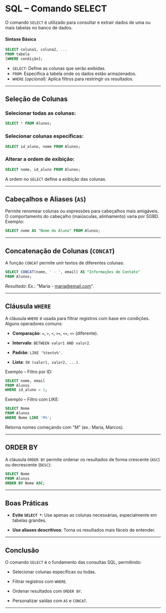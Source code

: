 # SQL – Comando SELECT

O comando `SELECT` é utilizado para consultar e extrair dados de uma ou mais tabelas no banco de dados.

#### Sintaxe Básica

```sql
SELECT coluna1, coluna2, ...
FROM tabela
[WHERE condição];
```
- `SELECT`: Define as colunas que serão exibidas.
- `FROM`: Especifica a tabela onde os dados estão armazenados.
- `WHERE` (*opcional*): Aplica filtros para restringir os resultados.

---

## Seleção de Colunas

### Selecionar todas as colunas:

```sql
SELECT * FROM Alunos;
```

### Selecionar colunas específicas:

```sql
SELECT id_aluno, nome FROM Alunos;
```

### Alterar a ordem de exibição:

```sql
SELECT nome, id_aluno FROM Alunos;
```

A ordem no `SELECT` define a exibição das colunas.

---

## Cabeçalhos e Aliases (`AS`)

Permite renomear colunas ou expressões para cabeçalhos mais amigáveis. O comportamento do cabeçalho (maiúsculas, alinhamento) varia por SGBD. Exemplo:

```sql
SELECT nome AS "Nome do Aluno" FROM Alunos;
```

---

## Concatenação de Colunas (`CONCAT`)

A função `CONCAT` permite unir textos de diferentes colunas:

```sql
SELECT CONCAT(nome, ' - ', email) AS "Informações de Contato"
FROM Alunos;
```

*Resultado*: Ex.: "Maria - maria@email.com".

---

## Cláusula `WHERE`

A cláusula `WHERE` é usada para filtrar registros com base em condições. Alguns operadores comuns:

- **Comparação**: `=`, `>`, `<`, `>=`, `<=`, `<>` (diferente).

- **Intervalo**: `BETWEEN valor1 AND valor2`.

- **Padrão**: `LIKE '%texto%'`.

- **Lista**: `IN (valor1, valor2, ...)`.

Exemplo – Filtro por ID:

```sql
SELECT nome, email
FROM Alunos
WHERE id_aluno = 1;
```

Exemplo – Filtro com LIKE:

```sql
SELECT Nome
FROM Alunos
WHERE Nome LIKE 'M%';
```
Retorna nomes começando com "M" (ex.: Maria, Marcos).

---

## ORDER BY

A cláusula `ORDER BY` permite ordenar os resultados de forma crescente (`ASC`) ou decrescente (`DESC`):

```sql
SELECT Nome
FROM Alunos
ORDER BY Nome ASC;
```

---

## Boas Práticas

- **Evite `SELECT *`**: Use apenas as colunas necessárias, especialmente em tabelas grandes.

- **Use aliases descritivos**: Torna os resultados mais fáceis de entender.

---

## Conclusão

O comando `SELECT` é o fundamento das consultas SQL, permitindo:

- Selecionar colunas específicas ou todas.

- Filtrar registros com `WHERE`.

- Ordenar resultados com `ORDER BY`.

- Personalizar saídas com `AS` e `CONCAT`.

---

